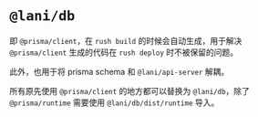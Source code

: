 # `@lani/db`

即 `@prisma/client`，在 `rush build` 的时候会自动生成，用于解决 `@prisma/client` 生成的代码在 `rush deploy` 时不被保留的问题。

此外，也用于将 prisma schema 和 `@lani/api-server` 解耦。

所有原先使用 `@prisma/client` 的地方都可以替换为 `@lani/db`，除了 `@prisma/runtime` 需要使用 `@lani/db/dist/runtime` 导入。
